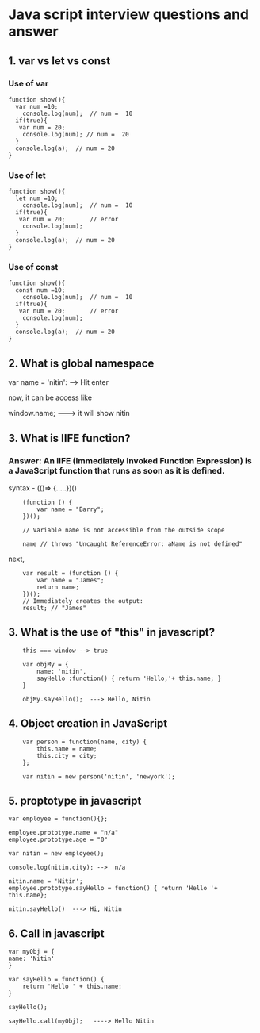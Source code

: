 # Java script interview questions and answer

## 1. var vs let vs const

### Use of var

    function show(){
      var num =10;
        console.log(num);  // num =  10
      if(true){
       var num = 20;
        console.log(num); // num =  20
      }
      console.log(a);  // num = 20
    }


### Use of let

    function show(){
      let num =10;
        console.log(num);  // num =  10
      if(true){
       var num = 20;       // error
        console.log(num); 
      }
      console.log(a);  // num = 20
    }

### Use of const

    function show(){
      const num =10;
        console.log(num);  // num =  10
      if(true){
       var num = 20;       // error
        console.log(num); 
      }
      console.log(a);  // num = 20
    }
    
 ## 2. What is global namespace

var name = 'nitin': --> Hit enter

now, it can be access like

window.name; ---> it will show nitin

## 3. What is IIFE function?

### Answer: An IIFE (Immediately Invoked Function Expression) is a JavaScript function that runs as soon as it is defined.

syntax - (()=> {.....})()

        (function () {
            var name = "Barry";
        })();

        // Variable name is not accessible from the outside scope
        
        name // throws "Uncaught ReferenceError: aName is not defined"
      
 next, 
 
        var result = (function () {
            var name = "James"; 
            return name; 
        })(); 
        // Immediately creates the output: 
        result; // "James"

## 3. What is the use of "this" in javascript?

        this === window --> true

        var objMy = {
            name: 'nitin',
            sayHello :function() { return 'Hello,'+ this.name; }
        }
        
        objMy.sayHello();  ---> Hello, Nitin


## 4. Object creation in JavaScript

        var person = function(name, city) {
            this.name = name;
            this.city = city;
        };
        
        var nitin = new person('nitin', 'newyork');

## 5. proptotype in javascript

    var employee = function(){};

    employee.prototype.name = "n/a"
    employee.prototype.age = "0"

    var nitin = new employee();

    console.log(nitin.city); -->  n/a

    nitin.name = 'Nitin';
    employee.prototype.sayHello = function() { return 'Hello '+ this.name};

    nitin.sayHello()  ---> Hi, Nitin

## 6. Call in javascript

    var myObj = {
	name: 'Nitin'
    }

    var sayHello = function() {
        return 'Hello ' + this.name;
    }

    sayHello();

    sayHello.call(myObj);	----> Hello Nitin
	
